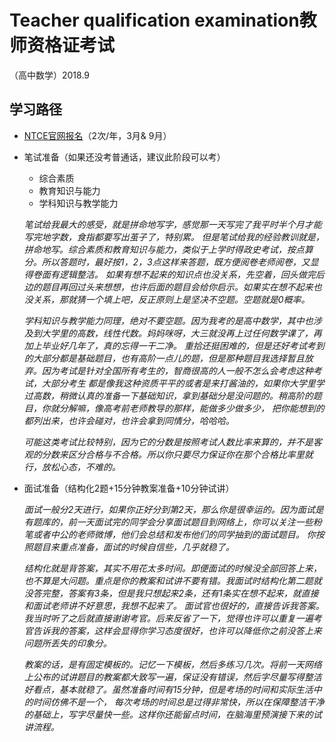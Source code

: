 #  Teacher qualification examination教师资格证考试
（高中数学）2018.9

##  学习路径
+ [NTCE官网报名](http://ntce.neea.edu.cn/)（2次/年，3月& 9月）
+ 笔试准备（如果还没考普通话，建议此阶段可以考）
    - 综合素质
    - 教育知识与能力
    - 学科知识与教学能力
    
    *笔试给我最大的感受，就是拼命地写字，感觉那一天写完了我平时半个月才能写完地字数，食指都要写出茧子了，特别累。*
    *但是笔试给我的经验教训就是，拼命地写。综合素质和教育知识与能力，类似于上学时得政史考试，按点算分。所以答题时，最好按1，2，3点这样来答题，既方便阅卷老师阅卷，又显得卷面有逻辑整洁。
    如果有想不起来的知识点也没关系，先空着，回头做完后边的题目再回过头来想想，也许后面的题目会给你启示。如果实在想不起来也没关系，那就猜一个填上吧，反正原则上是坚决不空题。空题就是0概率。*
    
    *学科知识与教学能力同理，绝对不要空题。因为我考的是高中数学，其中也涉及到大学里的高数，线性代数。妈妈咪呀，大三就没再上过任何数学课了，再加上毕业好几年了，真的忘得一干二净。
    重拾还挺困难的，但是还好考试考到的大部分都是基础题目，也有高阶一点儿的题，但是那种题目我选择暂且放弃。因为考试是针对全国所有考生的，智商很高的人一般不怎么会考虑这种考试，大部分考生
    都是像我这种资质平平的或者是来打酱油的，如果你大学里学过高数，稍微认真的准备一下基础知识，拿到基础分是没问题的。稍高阶的题目，你就分解嘛，像高考前老师教导的那样，能做多少做多少，
    把你能想到的都列出来，也许会碰对，也许会拿到同情分，哈哈哈。*
    
    *可能这类考试比较特别，因为它的分数是按照考试人数比率来算的，并不是客观的分数来区分合格与不合格。所以你只要尽力保证你在那个合格比率里就行，放松心态，不难的。*
    
+ 面试准备（结构化2题+15分钟教案准备+10分钟试讲） 

  *面试一般分2天进行，如果你正好分到第2天，那么你是很幸运的。因为面试是有题库的，前一天面试完的同学会分享面试题目到网络上，你可以关注一些粉笔或者中公的老师微博，他们会总结和发布他们的同学抽到的面试题目。
  你按照题目来重点准备，面试的时候自信些，几乎就稳了。*  
  
  *结构化就是背答案，其实不用花太多时间。即便面试的时候没全部回答上来，也不算是大问题。重点是你的教案和试讲不要有错。我面试时结构化第二题就没答完整，答案有3条，但是我只想起来2条，还有1条实在想不起来，就直接和面试老师讲不好意思，我想不起来了。
  面试官也很好的，直接告诉我答案。我当时听了之后就直接谢谢考官。后来反省了一下，觉得也许可以重复一遍考官告诉我的答案，这样会显得你学习态度很好，也许可以降低你之前没答上来问题所丢失的印象分。*
  
  *教案的话，是有固定模板的。记忆一下模板，然后多练习几次。将前一天网络上公布的试讲题目的教案都大致写一遍，保证没有错误，然后字尽量写得整洁好看点，基本就稳了。虽然准备时间有15分钟，但是考场的时间和实际生活中的时间仿佛不是一个，
 每次考场的时间总是过得非常快，所以在保障整洁干净的基础上，写字尽量快一些。这样你还能留点时间，在脑海里预演接下来的试讲流程。*

